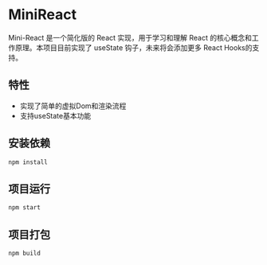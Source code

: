 # MiniReact
Mini-React 是一个简化版的 React 实现，用于学习和理解 React 的核心概念和工作原理。本项目目前实现了 useState 钩子，未来将会添加更多 React Hooks的支持。

## 特性
* 实现了简单的虚拟Dom和渲染流程
* 支持useState基本功能

## 安装依赖
```sh
npm install
```

## 项目运行
```sh
npm start
```

## 项目打包
```sh
npm build
```